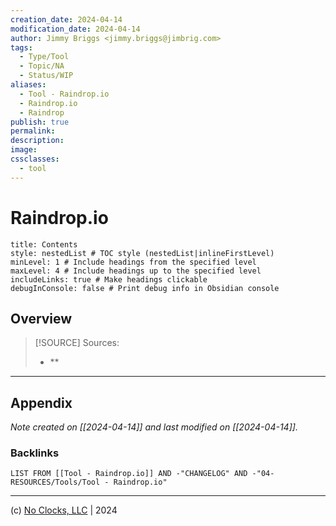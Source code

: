 ```yaml
---
creation_date: 2024-04-14
modification_date: 2024-04-14
author: Jimmy Briggs <jimmy.briggs@jimbrig.com>
tags:
  - Type/Tool
  - Topic/NA
  - Status/WIP
aliases:
  - Tool - Raindrop.io
  - Raindrop.io
  - Raindrop
publish: true
permalink:
description:
image:
cssclasses:
  - tool
---
```



# Raindrop.io

```table-of-contents
title: Contents 
style: nestedList # TOC style (nestedList|inlineFirstLevel)
minLevel: 1 # Include headings from the specified level
maxLevel: 4 # Include headings up to the specified level
includeLinks: true # Make headings clickable
debugInConsole: false # Print debug info in Obsidian console
```

## Overview

> [!SOURCE] Sources:
> - **

***

## Appendix

*Note created on [[2024-04-14]] and last modified on [[2024-04-14]].*

### Backlinks

```dataview
LIST FROM [[Tool - Raindrop.io]] AND -"CHANGELOG" AND -"04-RESOURCES/Tools/Tool - Raindrop.io"
```

***

(c) [No Clocks, LLC](https://github.com/noclocks) | 2024